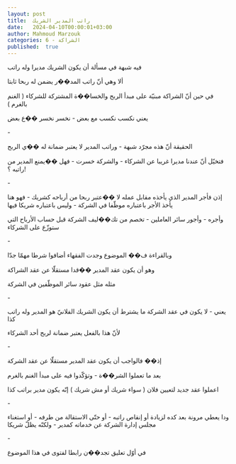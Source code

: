 ```yaml
---
layout: post
title:  راتب المدير الشريك
date:   2024-04-10T00:00:01+03:00
author: Mahmoud Marzouk
categories: 6 - الشراكة
published:  true
---
```

فيه شبهة في مسألة أن يكون الشريك مديرا وله راتب

ألا وهي أنّ راتب المد��ر يضمن له ربحا ثابتا

في حين أنّ الشراكة مبنيّة على مبدأ الربح والخسا��ة المشتركة للشركاء (
الغنم بالغرم )

يعني نكسب نكسب مع بعض - نخسر نخسر ��ع بعض

\-

الحقيقة أنّ هذه مجرّد شبهة - وراتب المدير لا يعتبر ضمانة له ��ي
الربح

فتخيّل أنّ عندنا مديرا غريبا عن الشركاء - والشركة خسرت - فهل ��يمنع المدير
من راتبه ؟!

\-

إذن فأجر المدير الذي يأخذه مقابل عمله لا ��عتبر ربحا من أرباحه كشريك -
فهو هنا يأخذ الأجر باعتباره موظّفا في الشركة - وليس باعتباره شريكا
فيها

وأجره - وأجور سائر العاملين - تخصم من تك��ليف الشركة قبل حساب الأرباح
التي ستوزّع على الشركاء

\-

وبالقراءة ف�� الموضوع وجدت الفقهاء أضافوا شرطا مهمّا جدّا

وهو أن يكون عقد المدير ��قدا مستقلّا عن عقد الشراكة

مثله مثل عقود سائر الموظّفين في الشركة

\-

يعني - لا يكون في عقد الشركة ما يشترط أن يكون الشريك الفلانيّ هو المدير
وله راتب كذا

لأنّ هذا بالفعل يعتبر ضمانة لربح أحد الشركاء

\-

إذ�� فالواجب أن يكون عقد المدير مستقلّا عن عقد الشركة

بعد ما تعملوا الشر��ة - وتؤكّدوا فيه على مبدأ الغنم بالغرم

اعملوا عقد جديد لتعيين فلان ( سواء شريك أو مش شريك ) إنّه يكون مدير
براتب كذا

\-

ودا يعطي مرونة بعد كده لزيادة أو إنقاص راتبه - أو حتّى الاستقالة من
طرفه - أو استغناء مجلس إدارة الشركة عن خدماته كمدير - ولكنّه يظلّ
شريكا

\-

في أوّل تعليق تجد��ن رابطا لفتوى في هذا الموضوع
